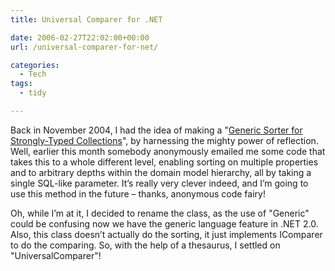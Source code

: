 ```yaml
---
title: Universal Comparer for .NET

date: 2006-02-27T22:02:00+00:00
url: /universal-comparer-for-net/

categories:
  - Tech
tags:
  - tidy

---
```

<!--kg-card-begin: html-->

Back in November 2004, I had the idea of making a "[Generic Sorter for Strongly-Typed Collections][1]", by harnessing the mighty power of reflection. Well, earlier this month somebody anonymously emailed me some code that takes this to a whole different level, enabling sorting on multiple properties and to arbitrary depths within the domain model hierarchy, all by taking a single SQL-like parameter. It&#8217;s really very clever indeed, and I&#8217;m going to use this method in the future &#8211; thanks, anonymous code fairy!

Oh, while I&#8217;m at it, I decided to rename the class, as the use of "Generic" could be confusing now we have the generic language feature in .NET 2.0. Also, this class doesn&#8217;t actually do the sorting, it just implements IComparer to do the comparing. So, with the help of a thesaurus, I settled on "UniversalComparer"!

<!--kg-card-end: html-->

 [1]: https://blog.iannelson.uk/a-generic-sorter-for-strongly-typed-collections/